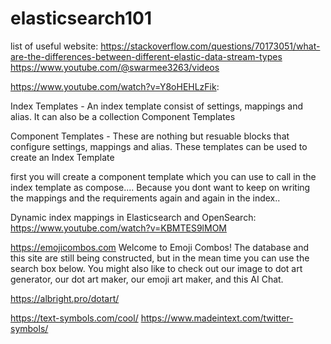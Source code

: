 # elasticsearch101

list of useful website:
https://stackoverflow.com/questions/70173051/what-are-the-differences-between-different-elastic-data-stream-types
https://www.youtube.com/@swarmee3263/videos

https://www.youtube.com/watch?v=Y8oHEHLzFik:

Index Templates - An index template consist of settings, mappings and alias. It can also be a collection Component Templates

Component Templates - These are nothing but resuable blocks that configure settings, mappings and alias. These templates can be used to create an Index Template

first you will create a component template which you can use to call in the index template as compose.... Because you dont want to keep on writing the mappings and the requirements again and again in the index..

Dynamic index mappings in Elasticsearch and OpenSearch:
https://www.youtube.com/watch?v=KBMTES9lMOM

https://emojicombos.com
Welcome to Emoji Combos! The database and this site are still being constructed, but in the mean time you can use the search box below. You might also like to check out our image to dot art generator, our dot art maker, our emoji art maker, and this AI Chat.

https://albright.pro/dotart/

https://text-symbols.com/cool/
https://www.madeintext.com/twitter-symbols/
